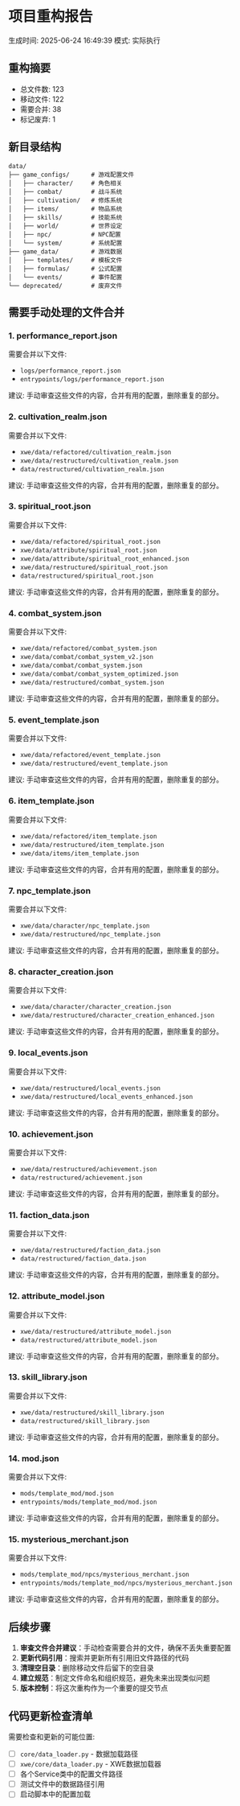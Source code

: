 # 项目重构报告

生成时间: 2025-06-24 16:49:39
模式: 实际执行

## 重构摘要

- 总文件数: 123
- 移动文件: 122
- 需要合并: 38
- 标记废弃: 1

## 新目录结构

```
data/
├── game_configs/      # 游戏配置文件
│   ├── character/     # 角色相关
│   ├── combat/        # 战斗系统
│   ├── cultivation/   # 修炼系统
│   ├── items/         # 物品系统
│   ├── skills/        # 技能系统
│   ├── world/         # 世界设定
│   ├── npc/           # NPC配置
│   └── system/        # 系统配置
├── game_data/         # 游戏数据
│   ├── templates/     # 模板文件
│   ├── formulas/      # 公式配置
│   └── events/        # 事件配置
└── deprecated/        # 废弃文件
```

## 需要手动处理的文件合并

### 1. performance_report.json

需要合并以下文件:
- `logs/performance_report.json`
- `entrypoints/logs/performance_report.json`

建议: 手动审查这些文件的内容，合并有用的配置，删除重复的部分。

### 2. cultivation_realm.json

需要合并以下文件:
- `xwe/data/refactored/cultivation_realm.json`
- `xwe/data/restructured/cultivation_realm.json`
- `data/restructured/cultivation_realm.json`

建议: 手动审查这些文件的内容，合并有用的配置，删除重复的部分。

### 3. spiritual_root.json

需要合并以下文件:
- `xwe/data/refactored/spiritual_root.json`
- `xwe/data/attribute/spiritual_root.json`
- `xwe/data/attribute/spiritual_root_enhanced.json`
- `xwe/data/restructured/spiritual_root.json`
- `data/restructured/spiritual_root.json`

建议: 手动审查这些文件的内容，合并有用的配置，删除重复的部分。

### 4. combat_system.json

需要合并以下文件:
- `xwe/data/refactored/combat_system.json`
- `xwe/data/combat/combat_system_v2.json`
- `xwe/data/combat/combat_system.json`
- `xwe/data/combat/combat_system_optimized.json`
- `xwe/data/restructured/combat_system.json`

建议: 手动审查这些文件的内容，合并有用的配置，删除重复的部分。

### 5. event_template.json

需要合并以下文件:
- `xwe/data/refactored/event_template.json`
- `xwe/data/restructured/event_template.json`

建议: 手动审查这些文件的内容，合并有用的配置，删除重复的部分。

### 6. item_template.json

需要合并以下文件:
- `xwe/data/refactored/item_template.json`
- `xwe/data/restructured/item_template.json`
- `xwe/data/items/item_template.json`

建议: 手动审查这些文件的内容，合并有用的配置，删除重复的部分。

### 7. npc_template.json

需要合并以下文件:
- `xwe/data/character/npc_template.json`
- `xwe/data/restructured/npc_template.json`

建议: 手动审查这些文件的内容，合并有用的配置，删除重复的部分。

### 8. character_creation.json

需要合并以下文件:
- `xwe/data/character/character_creation.json`
- `xwe/data/restructured/character_creation_enhanced.json`

建议: 手动审查这些文件的内容，合并有用的配置，删除重复的部分。

### 9. local_events.json

需要合并以下文件:
- `xwe/data/restructured/local_events.json`
- `xwe/data/restructured/local_events_enhanced.json`

建议: 手动审查这些文件的内容，合并有用的配置，删除重复的部分。

### 10. achievement.json

需要合并以下文件:
- `xwe/data/restructured/achievement.json`
- `data/restructured/achievement.json`

建议: 手动审查这些文件的内容，合并有用的配置，删除重复的部分。

### 11. faction_data.json

需要合并以下文件:
- `xwe/data/restructured/faction_data.json`
- `data/restructured/faction_data.json`

建议: 手动审查这些文件的内容，合并有用的配置，删除重复的部分。

### 12. attribute_model.json

需要合并以下文件:
- `xwe/data/restructured/attribute_model.json`
- `data/restructured/attribute_model.json`

建议: 手动审查这些文件的内容，合并有用的配置，删除重复的部分。

### 13. skill_library.json

需要合并以下文件:
- `xwe/data/restructured/skill_library.json`
- `data/restructured/skill_library.json`

建议: 手动审查这些文件的内容，合并有用的配置，删除重复的部分。

### 14. mod.json

需要合并以下文件:
- `mods/template_mod/mod.json`
- `entrypoints/mods/template_mod/mod.json`

建议: 手动审查这些文件的内容，合并有用的配置，删除重复的部分。

### 15. mysterious_merchant.json

需要合并以下文件:
- `mods/template_mod/npcs/mysterious_merchant.json`
- `entrypoints/mods/template_mod/npcs/mysterious_merchant.json`

建议: 手动审查这些文件的内容，合并有用的配置，删除重复的部分。

## 后续步骤

1. **审查文件合并建议**：手动检查需要合并的文件，确保不丢失重要配置
2. **更新代码引用**：搜索并更新所有引用旧文件路径的代码
3. **清理空目录**：删除移动文件后留下的空目录
4. **建立规范**：制定文件命名和组织规范，避免未来出现类似问题
5. **版本控制**：将这次重构作为一个重要的提交节点

## 代码更新检查清单

需要检查和更新的可能位置:
- [ ] `core/data_loader.py` - 数据加载路径
- [ ] `xwe/core/data_loader.py` - XWE数据加载器
- [ ] 各个Service类中的配置文件路径
- [ ] 测试文件中的数据路径引用
- [ ] 启动脚本中的配置加载
